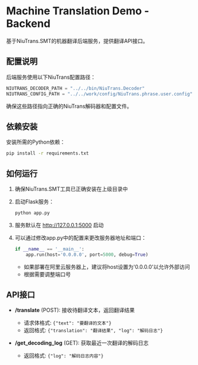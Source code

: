 # Machine Translation Demo - Backend

基于NiuTrans.SMT的机器翻译后端服务，提供翻译API接口。

## 配置说明

后端服务使用以下NiuTrans配置路径：
```python
NIUTRANS_DECODER_PATH = "../../bin/NiuTrans.Decoder"
NIUTRANS_CONFIG_PATH = "../../work/config/NiuTrans.phrase.user.config"
```

确保这些路径指向正确的NiuTrans解码器和配置文件。

## 依赖安装

安装所需的Python依赖：
```bash
pip install -r requirements.txt
```

## 如何运行

1. 确保NiuTrans.SMT工具已正确安装在上级目录中

2. 启动Flask服务：
   ```bash
   python app.py
   ```
   
3. 服务默认在 http://127.0.0.1:5000 启动

4. 可以通过修改app.py中的配置来更改服务器地址和端口：
   ```python
   if __name__ == '__main__':
       app.run(host='0.0.0.0', port=5000, debug=True)
   ```
   
   - 如果部署在阿里云服务器上，建议将host设置为'0.0.0.0'以允许外部访问
   - 根据需要调整端口号

## API接口

- **/translate** (POST): 接收待翻译文本，返回翻译结果
  - 请求体格式: `{"text": "要翻译的文本"}`
  - 返回格式: `{"translation": "翻译结果", "log": "解码日志"}`

- **/get_decoding_log** (GET): 获取最近一次翻译的解码日志
  - 返回格式: `{"log": "解码日志内容"}`
